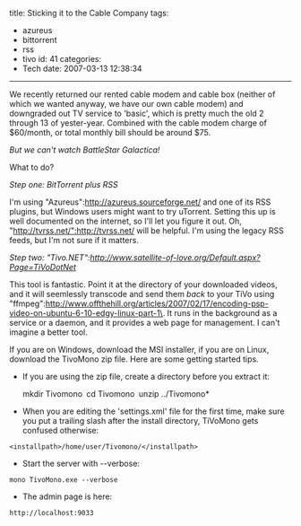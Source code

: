 title: Sticking it to the Cable Company
tags:
  - azureus
  - bittorrent
  - rss
  - tivo
id: 41
categories:
  - Tech
date: 2007-03-13 12:38:34
---

We recently returned our rented cable modem and cable box (neither of which we wanted anyway, we have our own cable modem) and downgraded out TV service to 'basic', which is pretty much the old 2 through 13 of yester-year. Combined with the cable modem charge of $60/month, or total monthly bill should be around $75.

*But we can't watch BattleStar Galactica!*

What to do?

*Step one: BitTorrent plus RSS*

I'm using "Azureus":http://azureus.sourceforge.net/ and one of its RSS plugins, but Windows users might want to try uTorrent. Setting this up is well documented on the internet, so I'll let you figure it out. Oh, "http://tvrss.net/":http://tvrss.net/ will be helpful. I'm using the legacy RSS feeds, but I'm not sure if it matters.

*Step two: "Tivo.NET":http://www.satellite-of-love.org/Default.aspx?Page=TiVoDotNet*

This tool is fantastic. Point it at the directory of your downloaded videos, and it will seemlessly transcode and send them _back_ to your TiVo using "ffmpeg":http://www.offthehill.org/articles/2007/02/17/encoding-psp-video-on-ubuntu-6-10-edgy-linux-part-1\. It runs in the background as a service or a daemon, and it provides a web page for management. I can't imagine a better tool.

If you are on Windows, download the MSI installer, if you are on Linux, download the TivoMono zip file. Here are some getting started tips.

* If you are using the zip file, create a directory before you extract it:

    mkdir Tivomono`
    `cd Tivomono`
    `unzip ../Tivomono*

* When you are editing the 'settings.xml' file for the first time, make sure you put a trailing slash after the install directory, TiVoMono gets confused otherwise:

`<installpath>/home/user/Tivomono/</installpath>`

* Start the server with --verbose:

`mono TivoMono.exe --verbose`

* The admin page is here:

`http://localhost:9033`
